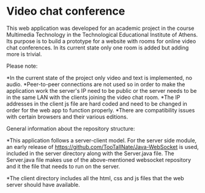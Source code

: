 # Video chat conference

This web application was developed for an academic project in the course Multimedia Technology in the Technological Educational Institute of Athens. Its purpose is to build a prototype for a website with rooms for online video chat conferences. In its current state only one room is added but adding more is trivial.

Please note:

*In the current state of the project only video and text is implemented, no audio.
*Peer-to-peer connections are not used so in order to make the application work the server's IP need to be public or the server needs to be in the same LAN with the clients joining the video chat room.
*The IP addresses in the client js file are hard coded and need to be changed in order for the web app to function properly.
*There are compatibility issues with certain browsers and their various editions.

General information about the repository structure:

*This application follows a server-client model. For the server side module, an early release of https://github.com/TooTallNate/Java-WebSocket is used, included in the server directory along with the Server.java file. The Server.java file makes use of the above-mentioned websocket repository and it the file that needs to run on the server.

*The client directory includes all the html, css and js files that the web server should have available.


 


